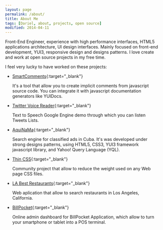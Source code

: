 ```yaml
---
layout: page
permalink: /about/
title: About Me
tags: [Dariel, about, projects, open source]
modified: 2014-04-11
---
```


Front-End Engineer, experience with high performance interfaces, HTML5 applications architecture, UI design interfaces. Mainly focused on front-end development, YUI3, responsive design and designs patterns. I love create and work at open source projects in my free time.

I feel very lucky to have worked on these projects:

* [SmartComments](http://smartcomments.github.io/){:target="_blank"}

	It's a tool that allow you to create implicit comments from javascript source code. You can integrate it with javascript documentation generators like YUIDocs.

- [Twitter Voice Reader](http://voicereader.github.io/){:target="_blank"}

	Text to Speech Google Engine demo through which you can listen Tweets Lists.

+ [AquiNaMa](http://aquinama.com/){:target="_blank"}

	Search engine for classified ads in Cuba. It's was developed under strong designs patterns, using HTML5, CSS3, YUI3 framework javascript library, and Yahoo! Query Language (YQL).

* [Thin CSS](http://thincss.github.io/){:target="_blank"}

	Community project that allow to reduce the weight used on any Web page CSS files.

- [LA Best Restaurants](http://labestrestaurants.github.io/){:target="_blank"}

	Web aplication that allow to search restaurants in Los Angeles, California.

* [BillPocket](http://billpocket.github.io/modules/transacciones/){:target="_blank"}
	
	Online admin dashboard for BillPocket Application, which allow to turn your smartphone or tablet into a POS terminal.
